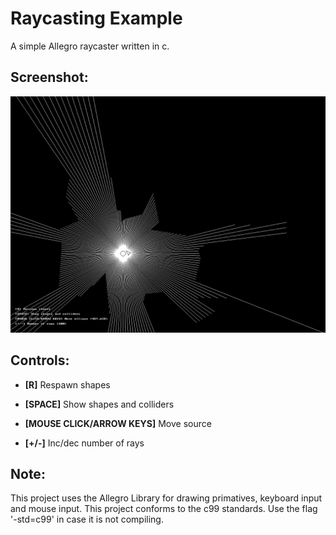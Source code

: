 # Raycasting Example
A simple Allegro raycaster written in c.

## Screenshot:
![alt tag](https://raw.githubusercontent.com/alegemaate/raycasting/master/screenshot.png)

## Controls:
+ **[R]** Respawn shapes

+ **[SPACE]** Show shapes and colliders

+ **[MOUSE CLICK/ARROW KEYS]** Move source

+ **[+/-]** Inc/dec number of rays

## Note:
This project uses the Allegro Library for drawing primatives, keyboard input and mouse input.
This project conforms to the c99 standards. Use the flag '-std=c99' in case it is not compiling.
